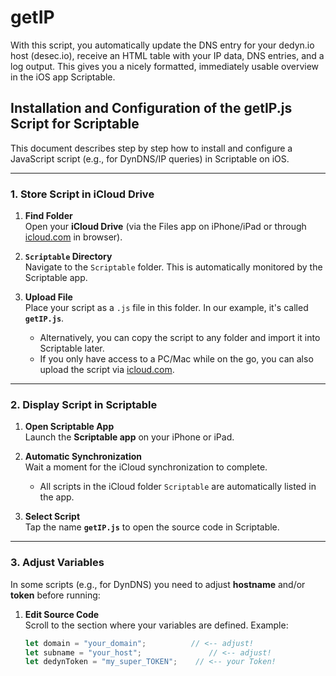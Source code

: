 # getIP
With this script, you automatically update the DNS entry for your dedyn.io host (desec.io), receive an HTML table with your IP data, DNS entries, and a log output. This gives you a nicely formatted, immediately usable overview in the iOS app Scriptable.

## Installation and Configuration of the **getIP.js** Script for Scriptable

This document describes step by step how to install and configure a JavaScript script (e.g., for DynDNS/IP queries) in Scriptable on iOS.

---

### 1. Store Script in iCloud Drive

1. **Find Folder**  
   Open your **iCloud Drive** (via the Files app on iPhone/iPad or through [icloud.com](https://icloud.com) in browser).

2. **`Scriptable` Directory**  
   Navigate to the `Scriptable` folder. This is automatically monitored by the Scriptable app.

3. **Upload File**  
   Place your script as a `.js` file in this folder. In our example, it's called **`getIP.js`**.  
   - Alternatively, you can copy the script to any folder and import it into Scriptable later.  
   - If you only have access to a PC/Mac while on the go, you can also upload the script via [icloud.com](https://icloud.com).

---

### 2. Display Script in Scriptable

1. **Open Scriptable App**  
   Launch the **Scriptable app** on your iPhone or iPad.

2. **Automatic Synchronization**  
   Wait a moment for the iCloud synchronization to complete.  
   - All scripts in the iCloud folder `Scriptable` are automatically listed in the app.

3. **Select Script**  
   Tap the name **`getIP.js`** to open the source code in Scriptable.

---

### 3. Adjust Variables

In some scripts (e.g., for DynDNS) you need to adjust **hostname** and/or **token** before running:

1. **Edit Source Code**  
   Scroll to the section where your variables are defined. Example:
   ```js
   let domain = "your_domain";          // <-- adjust!
   let subname = "your_host";               // <-- adjust!
   let dedynToken = "my_super_TOKEN";    // <-- your Token!
